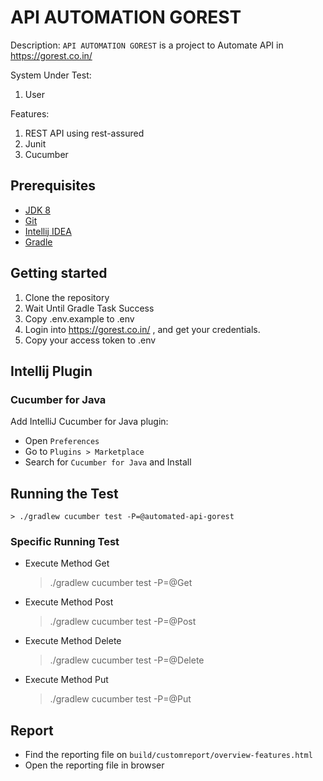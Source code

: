# API AUTOMATION GOREST

Description:
`API AUTOMATION GOREST` is a project to Automate API in https://gorest.co.in/

System Under Test:
1. User

Features:
1. REST API using rest-assured
2. Junit
3. Cucumber

## Prerequisites
* [JDK 8](https://tecadmin.net/install-java-macos/)
* [Git](https://git-scm.com/downloads)
* [Intellij IDEA](https://www.jetbrains.com/idea/download/)
* [Gradle](https://gradle.org/install/)

## Getting started
1. Clone the repository
2. Wait Until Gradle Task Success
3. Copy .env.example to .env
4. Login into https://gorest.co.in/ , and get your credentials.
5. Copy your access token to .env

## Intellij Plugin
### Cucumber for Java
Add IntelliJ Cucumber for Java plugin:
* Open `Preferences`
* Go to `Plugins > Marketplace`
* Search for `Cucumber for Java` and Install

## Running the Test

    > ./gradlew cucumber test -P=@automated-api-gorest

### Specific Running Test
* Execute Method Get
  > ./gradlew cucumber test -P=@Get

* Execute Method Post
  > ./gradlew cucumber test -P=@Post

* Execute Method Delete
  > ./gradlew cucumber test -P=@Delete

* Execute Method Put
  > ./gradlew cucumber test -P=@Put

## Report
* Find the reporting file on `build/customreport/overview-features.html`
* Open the reporting file in browser
